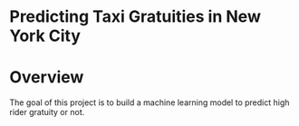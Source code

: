 # Predicting Taxi Gratuities in New York City

# Overview
The goal of this project is to build a machine learning model to predict high rider gratuity or not.
